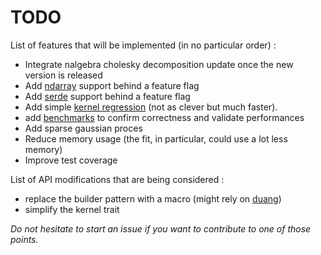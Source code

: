 # TODO

List of features that will be implemented (in no particular order) :

- Integrate nalgebra cholesky decomposition update once the new version is released
- Add [ndarray](https://docs.rs/ndarray/) support behind a feature flag
- Add [serde](https://docs.rs/ndarray/) support behind a feature flag
- Add simple [kernel regression](https://en.wikipedia.org/wiki/Kernel_regression#Nadaraya%E2%80%93Watson_kernel_regression) (not as clever but much faster).
- add [benchmarks](http://www.resibots.eu/limbo/release-2.0/reg_benchmarks.html) to confirm correctness and validate performances
- Add sparse gaussian proces
- Reduce memory usage (the fit, in particular, could use a lot less memory)
- Improve test coverage

List of API modifications that are being considered :

- replace the builder pattern with a macro (might rely on [duang](https://crates.io/crates/duang))
- simplify the kernel trait

*Do not hesitate to start an issue if you want to contribute to one of those points.*
